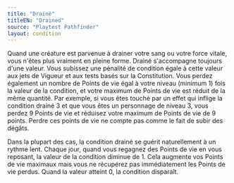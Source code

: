 ```yaml
---
title: "Drainé"
titleEN: "Drained"
source: "Playtest Pathfinder"
layout: condition
---
```


Quand une créature est parvenue à drainer votre sang ou votre force vitale, vous n'êtes plus vraiment en pleine forme. Drainé s'accompagne toujours d'une valeur. Vous subissez une pénalité de condition égale à cette valeur aux jets de Vigueur et aux tests basés sur la Constitution. Vous perdez également un nombre de Points de vie égal à votre niveau (minimum 1) fois la valeur de la condition, et votre maximum de Points de vie est réduit de la même quantité. Par exemple, si vous êtes touché par un effet qui inflige la condition drainé 3 et que vous êtes un personnage de niveau 3, vous perdez 9 Points de vie et réduisez votre maximum de Points de vie de 9 points. Perdre ces points de vie ne compte pas comme le fait de subir des dégâts.

Dans la plupart des cas, la condition drainé se guérit naturellement à un rythme lent. Chaque jour, quand vous regagnez des Points de vie en vous reposant, la valeur de la condition diminue de 1. Cela augmente vos Points de vie maximaux mais vous ne récupérez pas immédiatement les Points de vie perdus. Quand la valeur atteint 0, la condition disparaît.
